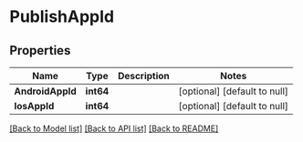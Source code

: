 # PublishAppId

## Properties
Name | Type | Description | Notes
------------ | ------------- | ------------- | -------------
**AndroidAppId** | **int64** |  | [optional] [default to null]
**IosAppId** | **int64** |  | [optional] [default to null]

[[Back to Model list]](../README.md#documentation-for-models) [[Back to API list]](../README.md#documentation-for-api-endpoints) [[Back to README]](../README.md)


